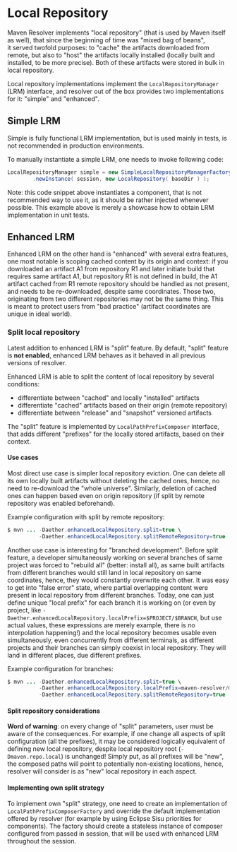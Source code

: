 # Local Repository
<!--
Licensed to the Apache Software Foundation (ASF) under one
or more contributor license agreements.  See the NOTICE file
distributed with this work for additional information
regarding copyright ownership.  The ASF licenses this file
to you under the Apache License, Version 2.0 (the
"License"); you may not use this file except in compliance
with the License.  You may obtain a copy of the License at

    http://www.apache.org/licenses/LICENSE-2.0

Unless required by applicable law or agreed to in writing,
software distributed under the License is distributed on an
"AS IS" BASIS, WITHOUT WARRANTIES OR CONDITIONS OF ANY
KIND, either express or implied.  See the License for the
specific language governing permissions and limitations
under the License.
-->

Maven Resolver implements "local repository" (that is used by Maven itself
as well), that since the beginning of time was "mixed bag of beans",  
it served twofold purposes: to "cache" the artifacts downloaded from 
remote, but also to "host" the artifacts locally installed (locally built and 
installed, to be more precise). Both of these artifacts were stored in bulk 
in local repository.

Local repository implementations implement the `LocalRepositoryManager` (LRM)
interface, and resolver out of the box provides two implementations for it: 
"simple" and "enhanced". 

## Simple LRM

Simple is fully functional LRM implementation, but is used
mainly in tests, is not recommended in production environments. 

To manually instantiate a simple LRM, one needs to invoke following code:

```java
LocalRepositoryManager simple = new SimpleLocalRepositoryManagerFactory()
        .newInstance( session, new LocalRepository( baseDir ) );
```

Note: this code snippet above instantiates a component, that is not 
recommended way to use it, as it should be rather injected whenever possible. 
This example above is merely a showcase how to obtain LRM implementation 
in unit tests.

## Enhanced LRM

Enhanced LRM on the other hand is "enhanced" with several extra 
features, one most notable is scoping cached content by its origin and context: 
if you downloaded an artifact A1 from repository R1 
and later initiate build that requires same artifact A1, but repository R1 
is not defined in build, the A1 artifact cached from R1 remote repository should be handled
as not present, and needs to be re-downloaded, despite same coordinates.
Those two, originating from two different repositories may not be the same thing.
This is meant to protect users from "bad practice" (artifact coordinates are
unique in ideal world).

### Split local repository

Latest addition to enhanced LRM is "split" feature. By default, "split" 
feature is **not enabled**, enhanced LRM behaves as it behaved in all 
previous versions of resolver.

Enhanced LRM is able to split the content of local repository by 
several conditions:

* differentiate between "cached" and locally "installed" artifacts
* differentiate "cached" artifacts based on their origin (remote repository)
* differentiate between "release" and "snapshot" versioned artifacts

The "split" feature is implemented by `LocalPathPrefixComposer` interface,
that adds different "prefixes" for the locally stored artifacts, based on
their context.

#### Use cases

Most direct use case is simpler local repository eviction. One can delete all
its own locally built artifacts without deleting the cached ones, hence, no
need to re-download the "whole universe". Similarly, deletion of cached ones
can happen based even on origin repository (if split by remote repository 
was enabled beforehand).

Example configuration with split by remote repository:
```java
$ mvn ... -Daether.enhancedLocalRepository.split=true \
          -Daether.enhancedLocalRepository.splitRemoteRepository=true
```

Another use case is interesting for "branched development". Before split feature,
a developer simultaneously working on several branches of same project was forced
to "rebuild all" (better: install all), as same built artifacts from different
branches would still land in local repository on same coordinates, hence, they
would constantly overwrite each other. It was easy to get into "false error"
state, where partial overlapping content were present in local repository from
different branches. Today, one can just define unique "local prefix" for each
branch it is working on (or even by project, like 
`-Daether.enhancedLocalRepository.localPrefix=$PROJECT/$BRANCH`, but use
actual values, these expressions are merely example, there is no interpolation
happening!) and the
local repository becomes usable even simultaneously, even concurrently from
different terminals, as different projects and their branches can simply 
coexist in local repository. They will land in different places, due different
prefixes.

Example configuration for branches:
```java
$ mvn ... -Daether.enhancedLocalRepository.split=true \
          -Daether.enhancedLocalRepository.localPrefix=maven-resolver/mresolver-253
          -Daether.enhancedLocalRepository.splitRemoteRepository=true
```

#### Split repository considerations

**Word of warning**: on every change of "split" parameters, user must be aware
of the consequences. For example, if one change all aspects of split
configuration (all the prefixes), it may be considered logically equivalent 
of defining new local repository, despite local repository root (`-Dmaven.repo.local`) 
is unchanged! Simply put, as all prefixes will be "new", the composed paths will
point to potentially non-existing locations, hence, resolver will consider
is as "new" local repository in each aspect.

#### Implementing own split strategy

To implement own "split" strategy, one need to create an implementation of
`LocalPathPrefixComposerFactory` and override the default implementation
offered by resolver (for example by using Eclipse Sisu priorities for 
components). The factory should create a stateless instance of composer
configured from passed in session, that will be used with enhanced LRM
throughout the session.
